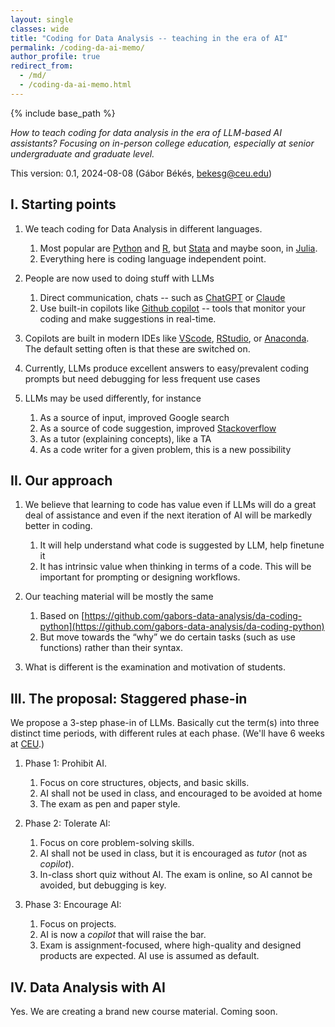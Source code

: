 ```yaml
---
layout: single
classes: wide
title: "Coding for Data Analysis -- teaching in the era of AI"
permalink: /coding-da-ai-memo/
author_profile: true
redirect_from:
  - /md/
  - /coding-da-ai-memo.html
---
```


{% include base_path %}



*How to teach coding for data analysis in the era of LLM-based AI assistants? Focusing on in-person college education, especially at senior undergraduate and graduate level.* 

This version: 0.1, 2024-08-08 (Gábor Békés, [bekesg@ceu.edu](mailto:bekesg@ceu.edu)) 

## I. Starting points

1. We teach coding for Data Analysis in different languages. 

    1. Most popular are [Python](https://github.com/gabors-data-analysis/da-coding-python) and [R](https://github.com/gabors-data-analysis/da-coding-rstats), but [Stata](https://github.com/gabors-data-analysis/da-coding-stata) and maybe soon, in [Julia](https://github.com/codedthinking/Kezdi.jl). 
    2. Everything here is coding language independent point.  

2. People are now used to doing stuff with LLMs

   1. Direct communication, chats -- such as [ChatGPT](https://chat.openai.com/) or [Claude](https://claude.ai/)
   2. Use built-in copilots like [Github copilot](https://github.com/features/copilot) \-- tools that monitor your coding and make suggestions in real-time. 

3. Copilots are built in modern IDEs like [VScode](https://code.visualstudio.com/), [RStudio](https://posit.co/products/open-source/rstudio/), or [Anaconda](https://www.anaconda.com/). The default setting often is that these are switched on. 

4. Currently, LLMs produce excellent answers to easy/prevalent coding prompts but need debugging for less frequent use cases

5. LLMs may be used differently, for instance

   1. As a source of input, improved Google search
   2. As a source of code suggestion, improved [Stackoverflow](https://stackoverflow.com/search?q=python+data+analysis)
   3. As a tutor (explaining concepts), like a TA
   4. As a code writer for a given problem, this is a new possibility


## II. Our approach

1. We believe that learning to code has value even if LLMs will do a great deal of assistance and even if the next iteration of AI will be markedly better in coding. 

   1. It will help understand what code is suggested by LLM, help finetune it
   2. It has intrinsic value when thinking in terms of a code. This will be important for prompting or designing workflows. 

2. Our teaching material will be mostly the same

   1. Based on [https://github.com/gabors-data-analysis/da-coding-python](https://github.com/gabors-data-analysis/da-coding-python) 
   2. But move towards the “why” we do certain tasks (such as use functions) rather than their syntax. 

3. What is different is the examination and motivation of students. 

## III. The proposal: Staggered phase-in

We propose a 3-step phase-in of LLMs. Basically cut the term(s) into three distinct time periods, with different rules at each phase. (We'll have 6 weeks at [CEU](https://economics.ceu.edu/program/master-science-business-analytics).) 

1. Phase 1: Prohibit AI. 
    1. Focus on core structures, objects, and basic skills.
    2. AI shall not be used in class, and encouraged to be avoided at home
    3. The exam as pen and paper style. 

2. Phase 2: Tolerate AI: 
    1. Focus on core problem-solving skills. 
    2. AI shall not be used in class, but it is encouraged as *tutor* (not as *copilot*).  
    3. In-class short quiz without AI. The exam is online, so AI cannot be avoided, but debugging is key. 

3. Phase 3: Encourage AI: 
    1. Focus on projects. 
    2. AI is now a *copilot* that will raise the bar. 
    3. Exam is assignment-focused, where high-quality and designed products are expected. AI use is assumed as default.

## IV. Data Analysis with AI

Yes. We are creating a brand new course material. Coming soon.
